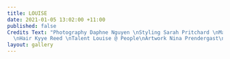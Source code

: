 ```yaml
---
title: LOUISE
date: 2021-01-05 13:02:00 +11:00
published: false
Credits Text: "Photography Daphne Nguyen \nStyling Sarah Pritchard \nMakeup Joel Babicci
  \nHair Kyye Reed \nTalent Louise @ People\nArtwork Nina Prendergast\n"
layout: gallery
---
```


